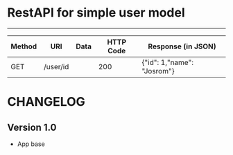 RestAPI for simple user model
================================

-----

| Method | URI | Data | HTTP Code | Response (in JSON) |
| ------ | --- | ---- | --------- | ------------------ |
| GET | /user/id |  | 200 | {"id": 1,"name": "Josrom"} |

CHANGELOG
=========

## Version 1.0

- App base